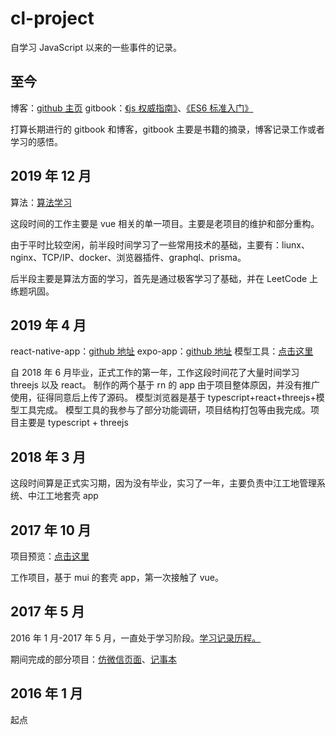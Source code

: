 # cl-project

自学习 JavaScript 以来的一些事件的记录。

## 至今

博客：[github 主页](https://blog.a331.info/)
gitbook：[《js 权威指南》](https://app.gitbook.com/@2956957982/s/js/)、[《ES6 标准入门》](https://app.gitbook.com/@2956957982/s/es6/)

打算长期进行的 gitbook 和博客，gitbook 主要是书籍的摘录，博客记录工作或者学习的感悟。

## 2019 年 12 月

算法：[算法学习](https://github.com/1016482011/algorithm-learn)

这段时间的工作主要是 vue 相关的单一项目。主要是老项目的维护和部分重构。

由于平时比较空闲，前半段时间学习了一些常用技术的基础，主要有：liunx、nginx、TCP/IP、docker、浏览器插件、graphql、prisma。

后半段主要是算法方面的学习，首先是通过极客学习了基础，并在 LeetCode 上练题巩固。

## 2019 年 4 月

react-native-app：[github 地址](https://github.com/1016482011/react-native-app)
expo-app：[github 地址](https://github.com/1016482011/expo-app)
模型工具：[点击这里](http://119.3.107.239:3034/)

自 2018 年 6 月毕业，正式工作的第一年，工作这段时间花了大量时间学习 threejs 以及 react。
制作的两个基于 rn 的 app 由于项目整体原因，并没有推广使用，征得同意后上传了源码。
模型浏览器是基于 typescript+react+threejs+模型工具完成。
模型工具的我参与了部分功能调研，项目结构打包等由我完成。项目主要是 typescript + threejs

## 2018 年 3 月

这段时间算是正式实习期，因为没有毕业，实习了一年，主要负责中江工地管理系统、中江工地套壳 app

## 2017 年 10 月

项目预览：[点击这里](http://119.3.107.239:3033/)

工作项目，基于 mui 的套壳 app，第一次接触了 vue。

## 2017 年 5 月

2016 年 1 月-2017 年 5 月，一直处于学习阶段。[学习记录历程。](http://119.3.107.239:3030/learn)

期间完成的部分项目：[仿微信页面](http://119.3.107.239:3031/chat/)、[记事本](http://119.3.107.239:3031/note/)

## 2016 年 1 月

起点
